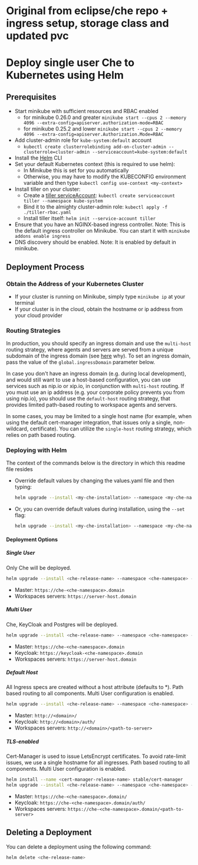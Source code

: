 # Original from eclipse/che repo + ingress setup, storage class and updated pvc

# Deploy single user Che to Kubernetes using Helm

## Prerequisites
- Start minikube with sufficient resources and RBAC enabled
  - for minikube 0.26.0 and greater `minikube start --cpus 2 --memory 4096 --extra-config=apiserver.authorization-mode=RBAC`
  - for minikube 0.25.2 and lower `minikube start --cpus 2 --memory 4096 --extra-config=apiserver.Authorization.Mode=RBAC`
- Add cluster-admin role for `kube-system:default` account
  - `kubectl create clusterrolebinding add-on-cluster-admin --clusterrole=cluster-admin --serviceaccount=kube-system:default`
- Install the [Helm](https://github.com/kubernetes/helm/blob/master/docs/install.md) CLI
- Set your default Kubernetes context (this is required to use helm):
  - In Minikube this is set for you automatically
  - Otherwise, you may have to modify the KUBECONFIG environment variable and then type `kubectl config use-context <my-context>`
- Install tiller on your cluster:
  - Create a [tiller serviceAccount](https://github.com/kubernetes/helm/blob/master/docs/rbac.md): `kubectl create serviceaccount tiller --namespace kube-system`
   - Bind it to the almighty cluster-admin role: `kubectl apply -f ./tiller-rbac.yaml`
  - Install tiller itself: `helm init --service-account tiller`
- Ensure that you have an NGINX-based ingress controller. Note: This is the default ingress controller on Minikube. You can start it with `minikube addons enable ingress`
- DNS discovery should be enabled. Note: It is enabled by default in minikube.

## Deployment Process
### Obtain the Address of your Kubernetes Cluster
- If your cluster is running on Minikube, simply type `minikube ip` at your terminal
- If your cluster is in the cloud, obtain the hostname or ip address from your cloud provider

### Routing Strategies
In production, you should specify an ingress domain and use the `multi-host` routing strategy, where agents and servers are served from a unique subdomain of the ingress domain (see [here](https://github.com/eclipse/che/issues/8694) why). To set an ingress domain, pass the value of the `global.ingressDomain` parameter below. 

In case you don't have an ingress domain (e.g. during local development), and would still want to use a host-based configuration, you can use services such as nip.io or xip.io, in conjunction with `multi-host` routing. If you must use an ip address (e.g. your corporate policy prevents you from using nip.io), you should use the `default-host` routing strategy, that provides limited path-based routing to workspace agents and servers. 

In some cases, you may be limited to a single host name (for example, when using the default cert-manager integration, that issues only a single, non-wildcard, certificate). You can utilize the `single-host` routing strategy, which relies on path based routing. 


### Deploying with Helm
The context of the commands below is the directory in which this readme file resides

- Override default values by changing the values.yaml file and then typing:

  ```bash
  helm upgrade --install <my-che-installation> --namespace <my-che-namespace> ./
  ```
- Or, you can override default values during installation, using the `--set` flag:

  ```bash
  helm upgrade --install <my-che-installation> --namespace <my-che-namespace> --set global.ingressDomain=<my-hostname> --set cheImage=<my-image> ./
  ```

#### Deployment Options

##### Single User 
Only Che will be deployed.

  ```bash
  helm upgrade --install <che-release-name> --namespace <che-namespace> --set global.ingressDomain=<domain> ./
  ```
* Master: `https://che-<che-namespace>.domain`
* Workspaces servers: `https://server-host.domain`
  
##### Multi User 
Che, KeyCloak and Postgres will be deployed.

  ```bash
  helm upgrade --install <che-release-name> --namespace <che-namespace> -f ./values/multi-user.yaml --set global.ingressDomain=<domain> ./
  ```

* Master: `https://che-<che-namespace>.domain`
* Keycloak:  `https://keycloak-<che-namespace>.domain`
* Workspaces servers: `https://server-host.domain`

##### Default Host
All Ingress specs are created without a host attribute (defaults to *).
Path based routing to all components.
Multi User configuration is enabled. 
 
  ```bash
  helm upgrade --install <che-release-name> --namespace <che-namespace> -f ./values/default-host.yaml --set global.ingressDomain=<domain> ./
  ```
 
* Master: `http://<domain>/`
* Keycloak:  `http://<domain>/auth/`
* Workspaces servers: `http://<domain>/<path-to-server>`

##### TLS-enabled
Cert-Manager is used to issue LetsEncrypt certificates.
To avoid rate-limit issues, we use a single hostname for all ingresses.
Path based routing to all components.
Multi User configuration is enabled. 

  ```bash
  helm install --name <cert-manager-release-name> stable/cert-manager
  helm upgrade --install <che-release-name> --namespace <che-namespace> -f ./values/tls.yaml --set global.ingressDomain=<domain> ./
  ```

* Master: `https://che-<che-namespace>.domain/`
* Keycloak:  `https://che-<che-namespace>.domain/auth/`
* Workspaces servers: `https://che-<che-namespace>.domain/<path-to-server>`

## Deleting a Deployment
You can delete a deployment using the following command:

``` bash
helm delete <che-release-name>
```
